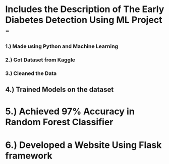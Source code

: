 # Includes the Description of The Early Diabetes Detection Using ML Project -  ###
### 1.) Made using Python and Machine Learning
### 2.) Got Dataset from Kaggle
### 3.) Cleaned the Data
## 4.) Trained Models on the dataset
# 5.) Achieved 97% Accuracy in Random Forest Classifier
# 6.) Developed a Website Using Flask framework
